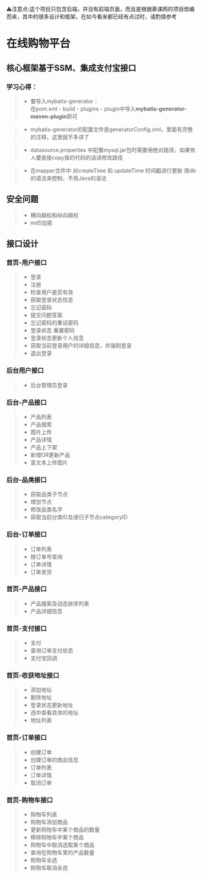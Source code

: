 ⚠️注意点:这个项目只包含后端，并没有前端页面，而且是根据慕课网的项目改编而来，其中的很多设计和框架，在如今看来都已经有点过时，请酌情参考


# 在线购物平台 
## 核心框架基于SSM、集成支付宝接口


### 学习心得：
>* 要导入mybatis-generator：   
   在pom.xml - build - plugins - plugin中导入**mybatis-generator-maven-plugin**即可
   
>* mybatis-generator的配置文件是generatorConfig.xml，里面有完整的注释，这里就不多讲了

>* datasource.properties 中配置mysql.jar包时需要用绝对路径，如果有人要直接copy我的代码的话请修改路径

>* 在mapper文件中 对createTime 和  updateTime 时间戳进行更新 用db的语法来控制，不用Java的语法

## 安全问题
>* 横向越权和纵向越权
>* md5加密


## 接口设计
### 首页-用户接口
>* 登录
>* 注册
>* 检查用户是否有效
>* 获取登录状态信息
>* 忘记密码
>* 提交问题答案
>* 忘记密码的重设密码
>* 登录状态 重置密码
>* 登录状态更新个人信息
>* 获取当前登录用户的详细信息，并强制登录
>* 退出登录

### 后台用户接口
>* 后台管理员登录

### 后台-产品接口
>* 产品列表
>* 产品搜索
>* 图片上传
>* 产品详情
>* 产品上下架
>* 新增OR更新产品
>* 富文本上传图片

### 后台-品类接口
>* 获取品类子节点
>* 增加节点
>* 修改品类名字
>* 获取当前分类ID及递归子节点categoryID

### 后台-订单接口
>* 订单列表
>* 按订单号查询
>* 订单详情
>* 订单发货

### 首页-产品接口
>* 产品搜索及动态排序列表
>* 产品详细信息

### 首页-支付接口
>* 支付
>* 查询订单支付状态
>* 支付宝回调

### 首页-收获地址接口
>* 添加地址
>* 删除地址
>* 登录状态更新地址
>* 选中查看具体的地址
>* 地址列表

### 首页-订单接口
>* 创建订单
>* 创建订单的商品信息
>* 订单列表
>* 订单详情
>* 取消订单

### 首页-购物车接口
>* 购物车列表
>* 购物车添加商品
>* 更新购物车中某个商品的数量
>* 移除购物车中某个商品
>* 购物车中取消选取某个商品
>* 查询在购物车里的产品数量
>* 购物车全选
>* 购物车取消全选

<head> 
    <script defer src="https://use.fontawesome.com/releases/v5.0.13/js/all.js"></script> 
    <script defer src="https://use.fontawesome.com/releases/v5.0.13/js/v4-shims.js"></script> 
</head> 
<link rel="stylesheet" href="https://use.fontawesome.com/releases/v5.0.13/css/all.css">
